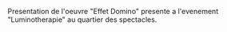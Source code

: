 Presentation de l'oeuvre "Effet Domino" presente a l'evenement "Luminotherapie" au quartier des spectacles. 

